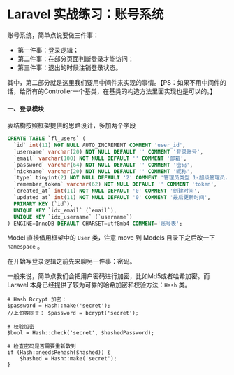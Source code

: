 # Laravel 实战练习：账号系统

账号系统，简单点说要做三件事：

*	第一件事：登录逻辑；              
*	第二件事：在部分页面判断登录才能访问；            
*	第三件事：退出的时候注销登录状态。           

其中，第二部分就是这里我们要用中间件来实现的事情。【PS：如果不用中间件的话，给所有的Controller一个基类，在基类的构造方法里面实现也是可以的。】

#### 一、登录模块

表结构按照框架提供的思路设计，多加两个字段

```sql
CREATE TABLE `fl_users` (
  `id` int(11) NOT NULL AUTO_INCREMENT COMMENT 'user_id',
  `username` varchar(20) NOT NULL DEFAULT '' COMMENT '登录账号',
  `email` varchar(100) NOT NULL DEFAULT '' COMMENT '邮箱',
  `password` varchar(64) NOT NULL DEFAULT '' COMMENT '密码',
  `nickname` varchar(20) NOT NULL DEFAULT '' COMMENT '昵称',
  `type` tinyint(2) NOT NULL DEFAULT '2' COMMENT '管理员类型 1-超级管理员，2-普通管理员',
  `remember_token` varchar(62) NOT NULL DEFAULT '' COMMENT 'token',
  `created_at` int(11) NOT NULL DEFAULT '0' COMMENT '创建时间',
  `updated_at` int(11) NOT NULL DEFAULT '0' COMMENT '最后更新时间',
  PRIMARY KEY (`id`),
  UNIQUE KEY `idx_email` (`email`),
  UNIQUE KEY `idx_username` (`username`)
) ENGINE=InnoDB DEFAULT CHARSET=utf8mb4 COMMENT='账号表';
```

Model 直接借用框架中的 `User` 类，注意 move 到 Models 目录下之后改一下 `namespace` 。

在开始写登录逻辑之前先来聊另一件事：密码。

一般来说，简单点我们会把用户密码进行加密，比如Md5或者哈希加密。而 Laravel 本身已经提供了较为可靠的哈希加密和校验方法：`Hash` 类。

```
# Hash Bcrypt 加密：
$password = Hash::make('secret');
//上句等同于： $password = bcrypt('secret');

# 校验加密
$bool = Hash::check('secret', $hashedPassword);

# 检查密码是否需要重新散列
if (Hash::needsRehash($hashed)) {
    $hashed = Hash::make('secret');
}
```   

